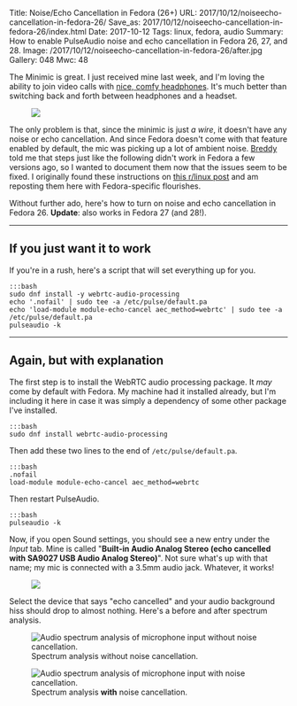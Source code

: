 Title: Noise/Echo Cancellation in Fedora (26+)
URL: 2017/10/12/noiseecho-cancellation-in-fedora-26/
Save_as: 2017/10/12/noiseecho-cancellation-in-fedora-26/index.html
Date: 2017-10-12
Tags: linux, fedora, audio
Summary: How to enable PulseAudio noise and echo cancellation in Fedora 26, 27, and 28.
Image: /2017/10/12/noiseecho-cancellation-in-fedora-26/after.jpg
Gallery: 048
Mwc: 48


The Minimic is great.  I just received mine last week, and I'm loving the ability to join video calls with [nice, comfy headphones][grado].  It's much better than switching back and forth between headphones and a headset.

<figure>
    <img src="{attach}minimic.jpg">
</figure>

The only problem is that, since the minimic is just *a wire*, it doesn't have any noise or echo cancellation.  And since Fedora doesn't come with that feature enabled by default, the mic was picking up a lot of ambient noise.  [Breddy][breddy] told me that steps just like the following didn't work in Fedora a few versions ago, so I wanted to document them now that the issues seem to be fixed.  I originally found these instructions on [this r/linux post][rlinux] and am reposting them here with Fedora-specific flourishes.

Without further ado, here's how to turn on noise and echo cancellation in Fedora 26.  **Update**: also works in Fedora 27 (and 28!).

---

## If you just want it to work

If you're in a rush, here's a script that will set everything up for you.

    :::bash
    sudo dnf install -y webrtc-audio-processing
    echo '.nofail' | sudo tee -a /etc/pulse/default.pa
    echo 'load-module module-echo-cancel aec_method=webrtc' | sudo tee -a /etc/pulse/default.pa
    pulseaudio -k

---

## Again, but with explanation

The first step is to install the WebRTC audio processing package.  It *may* come by default with Fedora.  My machine had it installed already, but I'm including it here in case it was simply a dependency of some other package I've installed.

    :::bash
    sudo dnf install webrtc-audio-processing

Then add these two lines to the end of `/etc/pulse/default.pa`.

    :::bash
    .nofail
    load-module module-echo-cancel aec_method=webrtc

Then restart PulseAudio.

    :::bash
    pulseaudio -k

Now, if you open Sound settings, you should see a new entry under the *Input* tab.  Mine is called "**Built-in Audio Analog Stereo (echo cancelled with SA9027 USB Audio Analog Stereo)**".  Not sure what's up with that name; my mic is connected with a 3.5mm audio jack.  Whatever, it works!

<figure>
    <img src="{attach}devices.png">
</figure>

Select the device that says "echo cancelled" and your audio background hiss should drop to almost nothing.  Here's a before and after spectrum analysis.

<div class="beside">
    <figure>
        <img src="{attach}before.jpg" alt="Audio spectrum analysis of microphone input without noise cancellation." />
        <figcaption>Spectrum analysis without noise cancellation.</figcaption>
    </figure>
    <figure>
        <img src="{attach}after.jpg" alt="Audio spectrum analysis of microphone input with noise cancellation." />
        <figcaption>Spectrum analysis <b>with</b> noise cancellation.</figcaption>
    </figure>
</div>

[fedora]: https://getfedora.org/
[breddy]: https://chrisbredesen.com/
[rlinux]: https://www.reddit.com/r/linux/comments/2yqfqp/just_found_that_pulseaudio_have_noise/
[grado]: http://gradolabs.com/

